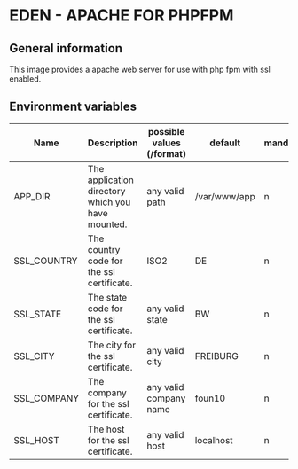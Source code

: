 EDEN - APACHE FOR PHPFPM
========================

General information
-------------------
This image provides a apache web server for use with php fpm with ssl enabled.

Environment variables
---------------------

Name | Description | possible values (/format) | default | mandatory
--- | --- | --- | --- | ---
APP_DIR | The application directory which you have mounted. | any valid path | /var/www/app | n
SSL_COUNTRY | The country code for the ssl certificate. | ISO2 | DE | n
SSL_STATE | The state code for the ssl certificate. | any valid state | BW | n
SSL_CITY | The city for the ssl certificate. | any valid city | FREIBURG | n
SSL_COMPANY | The company for the ssl certificate. | any valid company name | foun10 | n
SSL_HOST | The host for the ssl certificate. | any valid host | localhost | n
